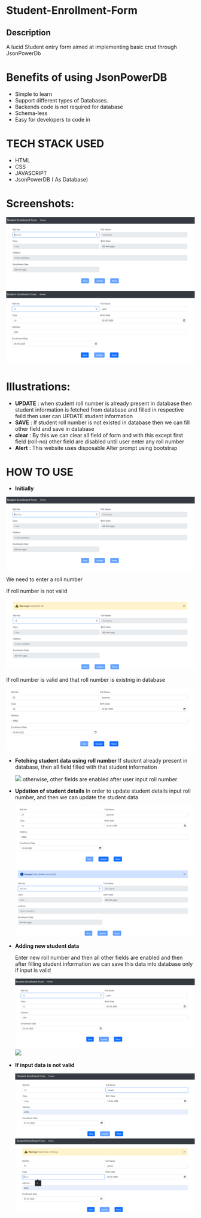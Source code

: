# Student-Enrollment-Form
## Description 
A lucid Student entry form aimed at implementing basic crud through JsonPowerDb


# Benefits of using JsonPowerDB
* Simple to learn
* Support different types of Databases.
* Backends code is not required for database 
* Schema-less 
* Easy for developers to code in

# TECH STACK USED
* HTML
* CSS
* JAVASCRIPT 
* JsonPowerDB ( As Database)

# Screenshots:
<img src="/images/initial.png">
<img src="./images/datafilled.png">

# Illustrations:
* **UPDATE** : when student roll number is already present in database then student information is fetched from database and filled in respective feild then user can UPDATE student information 
* **SAVE** : If student roll number is not existed in database then we can fill other field and save in database
* **clear** : By this we can clear all field of form and with this except first field (roll-no) other field are disabled until user enter any roll number
* **Alert** : This website uses disposable Alter prompt using bootstrap

# HOW TO USE

* **Initially**
<img src="./images/initial.png">

We need to enter a roll number 

If roll number is not valid 

<img src="./images/invalidroll.png">

If roll number is valid and that roll number is existnig in database

<img src="./images/datafetch.png">

* **Fetching student data using roll number**
  If student already present in database, then all field filled with that student information
  
  <img src="./images/datafilled">
  otherwise, other fields are enabled after user input roll number
  
* **Updation of student details**
  In order to update student details input roll number, and then we can update the student data
  
  <img src="./images/datafetch.png">
  
  <img src="./images/successup.png">

* **Adding new student data**

  Enter new roll number and then all other fields are enabled and then after filling student information we can save this data into database only if input is valid
  
  <img src="./images/datafilled.png">
  
  <img src="./images/savesss">
  
 * **If input data is not valid**
 
   <img src="./images/bfwrong.png">
  
   <img src="./images/afwrong.png">

    
  
  